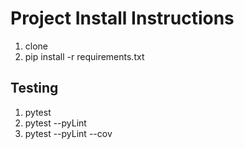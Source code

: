 # Project Install Instructions

1. clone
2. pip install -r requirements.txt

## Testing

1. pytest
2. pytest --pyLint
3. pytest --pyLint --cov
